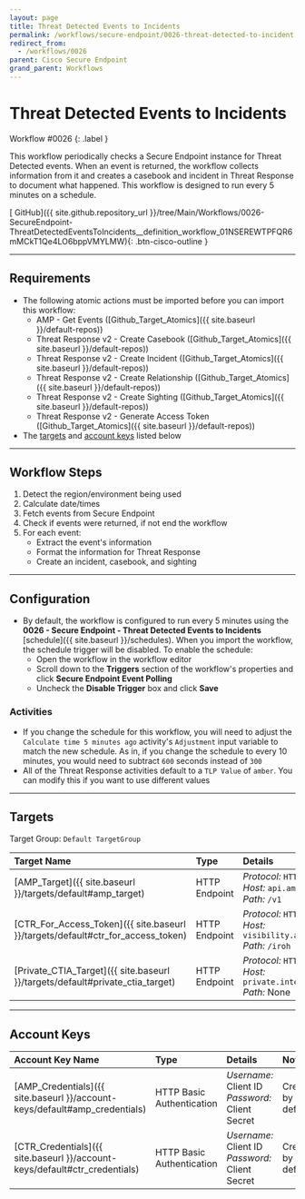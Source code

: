```yaml
---
layout: page
title: Threat Detected Events to Incidents
permalink: /workflows/secure-endpoint/0026-threat-detected-to-incident
redirect_from:
  - /workflows/0026
parent: Cisco Secure Endpoint
grand_parent: Workflows
---
```


# Threat Detected Events to Incidents
<div markdown="1">
Workflow #0026
{: .label }
</div>

This workflow periodically checks a Secure Endpoint instance for Threat Detected events. When an event is returned, the workflow collects information from it and creates a casebook and incident in Threat Response to document what happened. This workflow is designed to run every 5 minutes on a schedule.

[<i class="fab fa-github"></i> GitHub]({{ site.github.repository_url }}/tree/Main/Workflows/0026-SecureEndpoint-ThreatDetectedEventsToIncidents__definition_workflow_01NSEREWTPFQR6mMCkT1Qe4LO6bppVMYLMW){: .btn-cisco-outline }

---

## Requirements
* The following atomic actions must be imported before you can import this workflow:
	* AMP - Get Events ([Github_Target_Atomics]({{ site.baseurl }}/default-repos))
	* Threat Response v2 - Create Casebook ([Github_Target_Atomics]({{ site.baseurl }}/default-repos))
	* Threat Response v2 - Create Incident ([Github_Target_Atomics]({{ site.baseurl }}/default-repos))
	* Threat Response v2 - Create Relationship ([Github_Target_Atomics]({{ site.baseurl }}/default-repos))
	* Threat Response v2 - Create Sighting ([Github_Target_Atomics]({{ site.baseurl }}/default-repos))
	* Threat Response v2 - Generate Access Token ([Github_Target_Atomics]({{ site.baseurl }}/default-repos))
* The [targets](#targets) and [account keys](#account-keys) listed below

---

## Workflow Steps

1. Detect the region/environment being used
1. Calculate date/times
1. Fetch events from Secure Endpoint
1. Check if events were returned, if not end the workflow
1. For each event:
	* Extract the event's information
	* Format the information for Threat Response
	* Create an incident, casebook, and sighting

---

## Configuration
* By default, the workflow is configured to run every 5 minutes using the **0026 - Secure Endpoint -  Threat Detected Events to Incidents** [schedule]({{ site.baseurl }}/schedules). When you import the workflow, the schedule trigger will be disabled. To enable the schedule:
	* Open the workflow in the workflow editor
	* Scroll down to the **Triggers** section of the workflow's properties and click **Secure Endpoint Event Polling**
	* Uncheck the **Disable Trigger** box and click **Save**

### Activities
* If you change the schedule for this workflow, you will need to adjust the `Calculate time 5 minutes ago` activity's `Adjustment` input variable to match the new schedule. As in, if you change the schedule to every 10 minutes, you would need to subtract `600` seconds instead of `300`
* All of the Threat Response activities default to a `TLP Value` of `amber`. You can modify this if you want to use different values

---

## Targets
Target Group: `Default TargetGroup`

| Target Name | Type | Details | Account Keys | Notes |
|:------------|:-----|:--------|:-------------|:------|
| [AMP_Target]({{ site.baseurl }}/targets/default#amp_target) | HTTP Endpoint | _Protocol:_ `HTTPS`<br />_Host:_ `api.amp.cisco.com`<br />_Path:_ `/v1` | AMP_Credentials | Created by default |
| [CTR_For_Access_Token]({{ site.baseurl }}/targets/default#ctr_for_access_token) | HTTP Endpoint | _Protocol:_ `HTTPS`<br />_Host:_ `visibility.amp.cisco.com`<br />_Path:_ `/iroh` | CTR_Credentials | Created by default |
| [Private_CTIA_Target]({{ site.baseurl }}/targets/default#private_ctia_target) | HTTP Endpoint | _Protocol:_ `HTTPS`<br />_Host:_ `private.intel.amp.cisco.com`<br />_Path:_ None | None | Created by default |

---

## Account Keys

| Account Key Name | Type | Details | Notes |
|:-----------------|:-----|:--------|:------|
| [AMP_Credentials]({{ site.baseurl }}/account-keys/default#amp_credentials) | HTTP Basic Authentication | _Username:_ Client ID<br />_Password:_ Client Secret | Created by default |
| [CTR_Credentials]({{ site.baseurl }}/account-keys/default#ctr_credentials) | HTTP Basic Authentication | _Username:_ Client ID<br />_Password:_ Client Secret | Created by default |